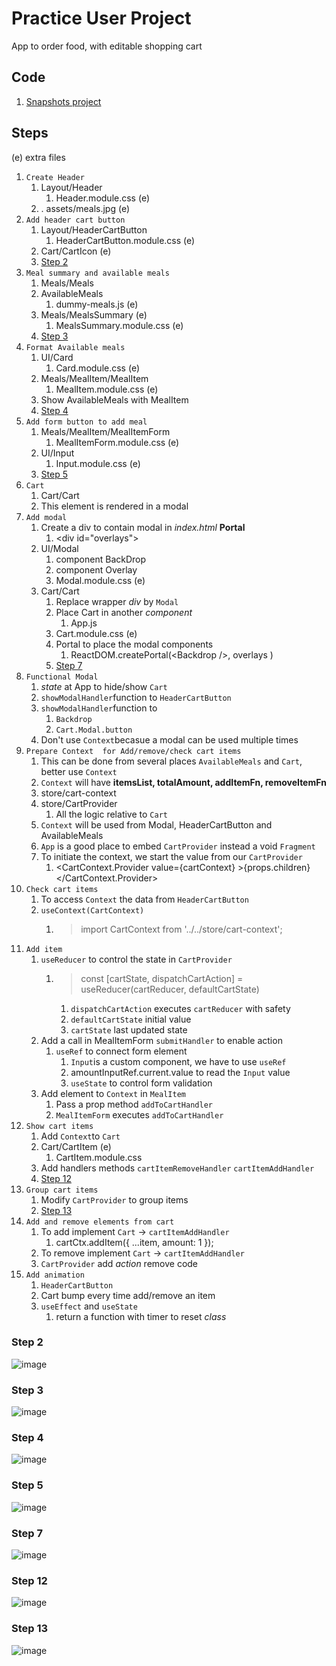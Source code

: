 # Practice User Project

App to order food, with editable shopping cart

## Code

1. [Snapshots project](https://github.com/academind/react-complete-guide-code/tree/11-practice-food-order-app)

## Steps

(e) extra files

1. `Create Header`
   1. Layout/Header
      1. Header.module.css (e)
   2. . assets/meals.jpg (e)
2. `Add header cart button`
   1. Layout/HeaderCartButton
      1. HeaderCartButton.module.css (e)
   2. Cart/CartIcon (e)
   3. [Step 2](#Step-2)
3. `Meal summary and available meals`
   1. Meals/Meals
   2. AvailableMeals
      1. dummy-meals.js (e)
   3. Meals/MealsSummary (e)
      1. MealsSummary.module.css (e)
   4. [Step 3](#Step-3)
4. `Format Available meals`
   1. UI/Card
      1. Card.module.css (e)
   2. Meals/MealItem/MealItem
      1. MealItem.module.css (e)
   3. Show AvailableMeals with MealItem
   4. [Step 4](#Step-4)
5. `Add form button to add meal`
   1. Meals/MealItem/MealItemForm
      1. MealItemForm.module.css (e)
   2. UI/Input
      1. Input.module.css (e)
   3. [Step 5](#Step-5)
6. `Cart`
   1. Cart/Cart
   2. This element is rendered in a modal
7. `Add modal`
   1. Create a div to contain modal in _index.html_ __Portal__
      1. \<div id="overlays"></div>
   2. UI/Modal
      1. component BackDrop
      2. component Overlay
      3. Modal.module.css (e)
   3. Cart/Cart
      1. Replace wrapper _div_ by `Modal`
      2. Place Cart in another _component_
         1. App.js
      3. Cart.module.css (e)
      4. Portal to place the modal components
         1. ReactDOM.createPortal(\<Backdrop />, overlays )
      5. [Step 7](#Step-7)
8. `Functional Modal`
   1. _state_ at App to hide/show `Cart`
   2. `showModalHandler`function to `HeaderCartButton`
   3. `showModalHandler`function to
      1. `Backdrop`
      2. `Cart.Modal.button`
   4. Don't use `Context`becasue a modal can be used multiple times
9. `Prepare Context  for Add/remove/check cart items`
   1. This can be done from several places `AvailableMeals` and `Cart`, better use `Context`
   2. `Context` will have __itemsList, totalAmount, addItemFn, removeItemFn__
   3. store/cart-context
   4. store/CartProvider
      1. All the logic relative to `Cart`
   5. `Context` will be used from Modal, HeaderCartButton and AvailableMeals
   6. `App` is a good place to embed `CartProvider` instead a void `Fragment`
   7. To initiate the context, we start the value from our `CartProvider`
      1. \<CartContext.Provider value={cartContext} >{props.children}</CartContext.Provider>
10. `Check cart items`
    1. To access `Context` the data from `HeaderCartButton`
    2. `useContext(CartContext)`
          1. > import CartContext from '../../store/cart-context';
11. `Add item`
    1. `useReducer` to control the state in `CartProvider`
       1. > const [cartState, dispatchCartAction] = useReducer(cartReducer, defaultCartState)
          1. `dispatchCartAction` executes `cartReducer` with safety
          2. `defaultCartState` initial value
          3. `cartState` last updated state
    2. Add a call in MealItemForm `submitHandler` to enable action
       1. `useRef` to connect form element
          1. `Input`is a custom component, we have to use `useRef`
          2. amountInputRef.current.value to read the `Input` value
          3. `useState` to control form validation
    3. Add element to `Context` in `MealItem`
       1. Pass a prop method `addToCartHandler`
       2. `MealItemForm` executes `addToCartHandler`
12. `Show cart items`
    1. Add `Context`to `Cart`
    2. Cart/CartItem (e)
       1. CartItem.module.css
    3. Add handlers methods `cartItemRemoveHandler` `cartItemAddHandler`
    4. [Step 12](#Step-12)
13. `Group cart items`
    1. Modify `CartProvider` to group items
    2. [Step 13](#Step-13)
14. `Add and remove elements from cart`
    1. To add implement `Cart` -> `cartItemAddHandler`
        1. cartCtx.addItem({ ...item, amount: 1 });
    2. To remove implement `Cart` -> `cartItemAddHandler`
    3. `CartProvider` add _action_ remove code
15. `Add animation`
    1. `HeaderCartButton`
    2. Cart bump every time add/remove an item
    3. `useEffect` and `useState`
       1. return a function with timer to reset _class_

### Step 2

![image](images/s11-Header.PNG)

### Step 3

![image](images/s11-summary.PNG)

### Step 4

![image](images/s11-AvailableMeals.PNG)

### Step 5

![image](images/s11-addMeal.PNG)

### Step 7

![image](images/s11-cart.PNG)

### Step 12

![image](images/s11-cart-items.PNG)

### Step 13

![image](images/s11-cart-items-group.PNG)
